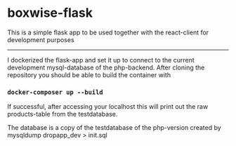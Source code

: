 # boxwise-flask
This is a simple flask app to be used together with the react-client for development purposes

------

I dockerized the flask-app and set it up to connect to the current development mysql-database of the php-backend.
After cloning the repository you should be able to build the container with 

### `docker-composer up --build`

If successful, after accessing your localhost this will print out the raw products-table from the testdatabase.

The database is a copy of the testdatabase of the php-version created by mysqldump dropapp_dev > init.sql

